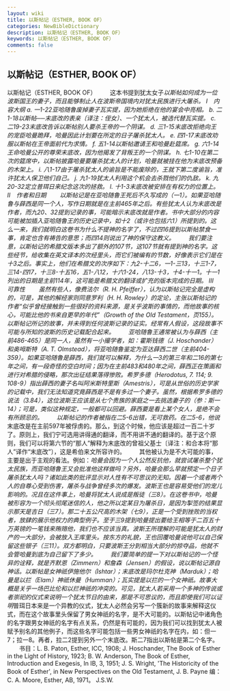```yaml
---
layout: wiki
title: 以斯帖记（ESTHER, BOOK OF）
categories: NewBibleDictionary
description: 以斯帖记（ESTHER, BOOK OF）
keywords: 以斯帖记（ESTHER, BOOK OF）
comments: false
---
```


## 以斯帖记（ESTHER, BOOK OF）



以斯帖记（ESTHER, BOOK OF）
　　这本书提到犹太女子*以斯帖如何成为一位波斯国王的妻子，而且能够制止人在波斯帝国境内对犹太民族进行大屠杀。
Ⅰ　内容大纲
a. 一1-22亚哈随鲁废掉妻子瓦实提，因为她拒绝在他的宴会中亮相。
b. 二1-18以斯帖──末底改的表亲〔译注：侄女〕、一个犹太人，被选代替瓦实提。
c. 二19-23末底改告诉以斯帖别人要杀王帝的一个阴谋。
d. 三1-15末底改拒绝向王的宠臣哈曼跪拜，哈曼因此计划要在所定的日子屠杀犹太人。
e. 四1-17末底改劝服以斯帖在王帝面前代为求情。
f. 五1-14以斯帖邀请王和哈曼赴筵席。
g. 六1-14王命哈曼公开的尊荣末底改，因为他揭发了背叛王的一个阴谋。
h. 七1-10在第二次的筵席中，以斯帖披露哈曼要屠杀犹太人的计划，哈曼就被挂在他为末底改预备的木架上。
i. 八1-17由于屠杀犹太人的谕旨是不能废除的，王就下第二度谕旨，准许犹太人保卫他们自己。
j. 九1-19犹太人利用这个机会去杀戮他们的仇敌。
k. 九20-32定立普珥日来纪念这次的拯救。
l. 十1-3末底改被安排在有权力的位置上。
Ⅱ　作者和日期
　　以斯帖记是在亚哈随鲁王死后不久写成的（一1）。如果亚哈随鲁与薛西是同一个人，写作日期就是在主前465年之后。有些犹太人认为末底改是作者，而九20、32提到记录的事，可能暗示末底改就是作者。书中大部分的内容可能被加插入亚哈随鲁王的历史记录中，如十2（或许也包括六1）所提到的。这么一来，我们就明白这卷书为什么不提神的名字了，不过四16提到以斯帖禁食一事，肯定也含有祷告的意思；而四14则说出了神的保守这教义。
　　我们要注意，以斯帖记的希腊文版本多出了额外的107节，这107节就有提到神的名字。这些经节，给收集在英文译本的次经里头，而它们被编有的节数，好像表示它们是在十3之后。事实上，他们在希腊文的次序如下：九2-十二6，一1-三13，十三1-7，三14-四17，十三8-十五16，五1-八12，十六1-24，八13-十3，十4-十一1。十一1列出的日期是主前114年，这可能是希腊文的翻译或扩充的版本完成的日期。
Ⅲ　可靠性
　　虽然有些人，像费法尔（R. H. Pfeiffer），认为以斯帖记完全是虚构的，可是，其他的解经家则同意罗利（H. H. Rowley）的定论，主张以斯帖记的作者“似乎曾经接触到一些很好的资料来源，是关乎波斯的事情的，而他故事的核心，可能比他的书来自更早的年代”（Growth of the Old Testament，页155）。以斯帖记所记的故事，并未得到任何波斯记录的证实。经常有人假设，这段故事不可能与所知的波斯的历史记载配合起来。
　　亚哈随鲁王通常被认为与薛西（主前486-465）是同一人，虽然有一小撮学者，如：霍斯钱德（J. Hoschander）和奥呣斯特（A. T. Olmstead），将亚哈随鲁鉴定为亚达薛西二世（主前404-359）。如果亚哈随鲁是薛西，我们就可以解释，为什么一3的第三年和二16的第七年之间，有一段奇怪的空白时间；因为在主前483和480年之间，薛西正在策画和进行对希腊的侵略，那次出征结果落得惨败。希罗多德（Herodotus, 7. 114; 9. 108-9）指出薛西的妻子名叫阿米斯特里斯（Amestris），可是从世俗的历史学家的记载中，我们无法知道究竟薛西是不是有多过一个妻子。虽然，根据希罗多德的说法（3.84），这位波斯王应该是从七个贵族的家庭之一去挑选妻子的（参：斯一14）；可是，类似这种规定，一般都可以回避。薛西要是看上某个女人，是绝不会有所顾忌的。
　　以斯帖记的作者被指在二5-6出错，无可救药。在二5-6，他说*末底改是在主前597年被俘虏的。那么，到这个时候，他应该是超过一百二十岁了。原则上，我们宁可选用讲得通的翻译，而不用讲不通的翻译的。基于这个原则，我们可以将第六节的“那人”解释为末底改的曾祖父基士〔译注：和合本将“那人”译作“末底改”〕，这是希伯来文所容许的。
　　其他被认为是不大可能的事，主要是出于主观的看法。例如：*哈曼会因为一个人公然反抗他，就尝试屠杀整个犹太民族，而亚哈随鲁王又会批准他这样做吗？另外，哈曼会那么早就预定一个日子屠杀犹太人吗？诸如此类的批评显示对人性有不可思议的无知。因着一个或者两个人的自尊心受到伤害，屠杀与战争曾经多次的爆发。波斯王也是容易受他们的宠儿影响的。况且在这件事上，哈曼将犹太人说成是叛徒（三8）。在这卷书中，哈曼被形容为一个彻头彻尾迷信的人，他之所以定某日为屠杀日，是因为掣签的结果显示那天是吉日（三7）。那二十五公尺高的木架（七9），正是一个受到挫败的当权者，放肆的展示他权力的典型例子。至于三9提到哈曼提出要给王相等于二百五十万英镑的一笔钱来贿赂他，我们也不应该当真。波斯王所理解的可能是犹太人的财产的一大部分，会被放入王库里头。按东方的礼貌，王也回覆哈曼说他可以自己保留这些银子（三11）。双方都明白，只要波斯王分到相当大部分的掠夺品，他就不会管哈曼到底为自己留下了多少。
　　我们要简单的提一下对以斯帖记的一个怪异的诠释，就是齐默恩（Zimmern）和詹森（Jensen）的假设，说以斯帖记源自神话。以斯帖是女神祇伊施他尔（Ishtar）；末底改是玛尔杜克神（Marduk）；哈曼是以拦（Elam）神祇休曼（Humman）；瓦实提是以拦的一个女神祇。故事大概是关乎一场巴比伦和以拦神祇的冲突的。可见，犹太人若采用一个多神的传说或者崇祀的仪式来说明一个犹太节日的由来，那是不可思议的，而且即使我们可以证明*普珥日本来是一个异教的仪式，犹太人必然会另写一个簇新的故事来解释这仪式，而在这个故事里头保留了男女神祇的名字，是不大可能的。以斯帖记中诸角色的名字跟男女神祇的名字有点关系，仍然是有可能的，因为我们可以找到犹太人被赋予别名的其他例子，而这些名字可能包括一些男女神祇的名字在内，如：但一7；拉一8。再者，拉二2提到另外一个末底改。斯二7指出以斯帖是第二个名字。
　　书目：L. B. Paton, Esther, ICC, 1908; J. Hoschander, The
Book of Esther in the Light of History, 1923; B. W. Anderson, The Book of Esther, Introduction and
Exegesis, In IB, 3, 1951; J. S.
Wright, 'The Historicity of the Book of Esther', in New Perspectives on the Old Testament, J. B. Payne 编：C. A. Moore, Esther, AB, 1971。
J.S.W.





